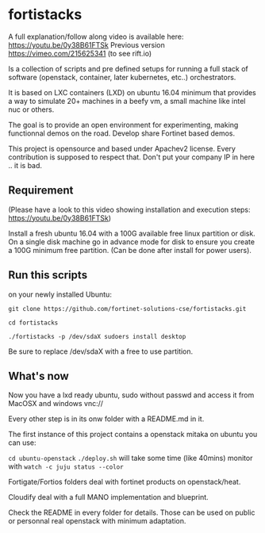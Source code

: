 # fortistacks #

A full explanation/follow along video is available here: https://youtu.be/0y38B61FTSk
Previous version https://vimeo.com/215625341 (to see rift.io)

Is a collection of scripts and pre defined setups for running a full
stack of software (openstack, container, later kubernetes, etc..)
orchestrators.

It is based on LXC containers (LXD) on ubuntu 16.04 minimum that
provides a way to simulate 20+ machines in a beefy vm, a small machine
like intel nuc or others.

The goal is to provide an open environment for experimenting, making
functionnal demos on the road. Develop share Fortinet based demos.

This project is opensource and based under Apachev2 license. Every
contribution is supposed to respect that. Don't put your company IP in
here .. it is bad.

## Requirement ##

(Please have a look to this video showing installation and execution steps:  https://youtu.be/0y38B61FTSk)

Install a fresh ubuntu 16.04 with a 100G available free linux
partition or disk.
On a single disk machine go in advance mode for disk to ensure
you create a 100G minimum free partition. (Can be done after install
for power users).

## Run this scripts ##

on your newly installed Ubuntu:

`git clone https://github.com/fortinet-solutions-cse/fortistacks.git`

`cd fortistacks`

`./fortistacks -p /dev/sdaX sudoers install desktop`

Be sure to replace /dev/sdaX with a free to use partition.

## What's now ##

Now you have a lxd ready ubuntu, sudo without passwd and access it
from MacOSX and windows vnc://<IP of fortistacksxs>


Every other step is in its onw folder with a README.md in it.

The first instance of this project contains a openstack mitaka on
ubuntu you can use:

`cd ubuntu-openstack`
`./deploy.sh`
will take some time (like 40mins) monitor with
`watch -c juju status --color`

Fortigate/Fortios folders deal with fortinet products on openstack/heat.

Cloudify deal with a full MANO implementation and blueprint.

Check the README in every folder for details. Those can be used on public or personnal real openstack with minimum adaptation.

